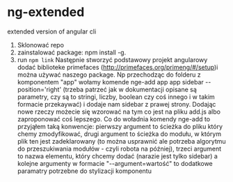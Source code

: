 # ng-extended
extended version of angular cli
1. Sklonować repo 
2. zainstalować package: npm install -g. 
3. run `npm link`
Następnie stworzyć podstawowy projekt angularowy dodać biblioteke primefaces (http://primefaces.org/primeng/#/setup)i można używać naszego package. Np przechodząc do folderu z komponentem "app" wołamy komende nge-add app app sidebar --position='right' (trzeba patrzeć jak w dokumentacji opisane są parametry, czy są to stringi, liczby, boolean czy coś innego i w takim formacie przekaywać) i dodaje nam sidebar z prawej strony. Dodając nowe rzeczy możecie się wzorować na tym co jest na pliku add.js albo zaproponować coś lepszego. Co do woładnia komendy nge-add to przyjąłem taką konwencje: pierwszy argument to ścieżka do pliku który chemy zmodyfikować, drugi argument to ścieżka do modułu, w którym plik ten jest zadeklarowany (to można usprawnić ale potrzeba algorytmu do przeszukiwania modułów - czyli robota na później), trzeci argument to nazwa elementu, który chcemy dodać (narazie jest tylko sidebar) a kolejne argumenty w formacie "--argument=wartość" to dodatkowe paramatry potrzebne do stylizacji komponentu
